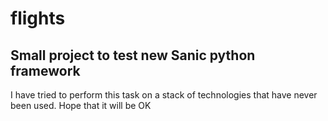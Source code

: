 # flights
## Small project to test new Sanic python framework
I have tried to perform this task on a stack of technologies that have never been used. Hope that it will be OK
